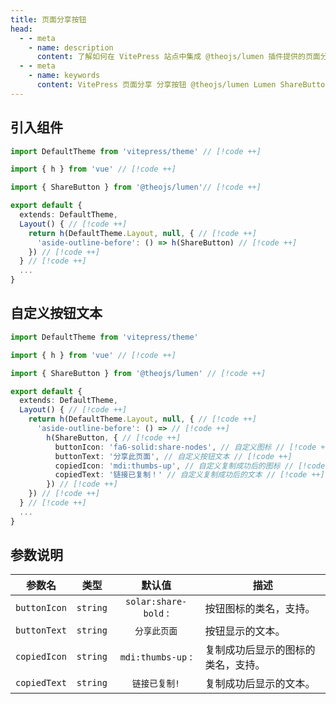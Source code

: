 ```yaml
---
title: 页面分享按钮
head:
  - - meta
    - name: description
      content: 了解如何在 VitePress 站点中集成 @theojs/lumen 插件提供的页面分享按钮 (ShareButton)。本指南包括组件引入、自定义按钮图标与文本，以及参数说明，方便用户快速复制和分享页面链接。
  - - meta
    - name: keywords
      content: VitePress 页面分享 分享按钮 @theojs/lumen Lumen ShareButton 复制链接 剪贴板 Iconify theojs VitePress插件 社交分享 链接分享 用户体验
---
```


## 引入组件

```ts [.vitepress/theme/index.ts]
import DefaultTheme from 'vitepress/theme' // [!code ++]

import { h } from 'vue' // [!code ++]

import { ShareButton } from '@theojs/lumen'// [!code ++]

export default {
  extends: DefaultTheme,
  Layout() { // [!code ++]
    return h(DefaultTheme.Layout, null, { // [!code ++]
      'aside-outline-before': () => h(ShareButton) // [!code ++]
    }) // [!code ++]
  } // [!code ++]
  ...
}
```

## 自定义按钮文本

```ts [.vitepress/theme/index.ts]
import DefaultTheme from 'vitepress/theme'

import { h } from 'vue' // [!code ++]

import { ShareButton } from '@theojs/lumen' // [!code ++]

export default {
  extends: DefaultTheme,
  Layout() { // [!code ++]
    return h(DefaultTheme.Layout, null, { // [!code ++]
      'aside-outline-before': () => // [!code ++]
        h(ShareButton, { // [!code ++]
          buttonIcon: 'fa6-solid:share-nodes', // 自定义图标 // [!code ++]
          buttonText: '分享此页面', // 自定义按钮文本 // [!code ++]
          copiedIcon: 'mdi:thumbs-up', // 自定义复制成功后的图标 // [!code ++]
          copiedText: '链接已复制！' // 自定义复制成功后的文本 // [!code ++]
        }) // [!code ++]
    }) // [!code ++]
  } // [!code ++]
  ...
}
```

## 参数说明

|    参数名    |   类型   |                                   默认值                                   | 描述                                                                                                                                                                      |
| :----------: | :------: | :------------------------------------------------------------------------: | ------------------------------------------------------------------------------------------------------------------------------------------------------------------------- |
| `buttonIcon` | `string` | `solar:share-bold` : <iconify-icon icon="solar:share-bold"></iconify-icon> | 按钮图标的类名，支持<Pill name="iconify 图标" link="https://icon-sets.iconify.design/" icon="line-md:iconify2-static" color="#1769AA" alt="iconify icon" />。             |
| `buttonText` | `string` |                                `分享此页面`                                | 按钮显示的文本。                                                                                                                                                          |
| `copiedIcon` | `string` |    `mdi:thumbs-up` : <iconify-icon icon="mdi:thumbs-up"></iconify-icon>    | 复制成功后显示的图标的类名，支持<Pill name="iconify 图标" link="https://icon-sets.iconify.design/" icon="line-md:iconify2-static" color="#1769AA" alt="iconify icon" />。 |
| `copiedText` | `string` |                               `链接已复制!`                                | 复制成功后显示的文本。                                                                                                                                                    |
